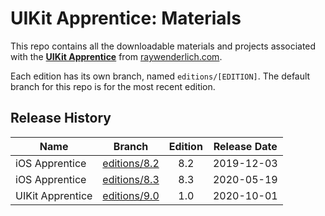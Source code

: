 # UIKit Apprentice: Materials

This repo contains all the downloadable materials and projects associated with the **[UIKit Apprentice](https://www.raywenderlich.com/books/uikit-apprentice)** from [raywenderlich.com](https://www.raywenderlich.com).

Each edition has its own branch, named `editions/[EDITION]`. The default branch for this repo is for the most recent edition.

## Release History

| Name             | Branch                                                                          | Edition | Release Date |
|------------------| ------------------------------------------------------------------------------- |:-------:|:------------:|
| iOS Apprentice   | [editions/8.2](https://github.com/raywenderlich/ia-materials/tree/editions/8.2) | 8.2     | 2019-12-03   |
| iOS Apprentice   | [editions/8.3](https://github.com/raywenderlich/ia-materials/tree/editions/8.3) | 8.3     | 2020-05-19   |
| UIKit Apprentice | [editions/9.0](https://github.com/raywenderlich/ia-materials/tree/editions/9.0) | 1.0     | 2020-10-01   |
